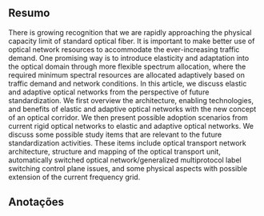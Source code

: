 ## Resumo

There is growing recognition that we are rapidly approaching the physical capacity limit of standard optical fiber. It is important to make better use of optical network resources to accommodate the ever-increasing traffic demand. One promising way is to introduce elasticity and adaptation into the optical domain through more flexible spectrum allocation, where the required minimum spectral resources are allocated adaptively based on traffic demand and network conditions. In this article, we discuss elastic and adaptive optical networks from the perspective of future standardization. We first overview the architecture, enabling technologies, and benefits of elastic and adaptive optical networks with the new concept of an optical corridor. We then present possible adoption scenarios from current rigid optical networks to elastic and adaptive optical networks. We discuss some possible study items that are relevant to the future standardization activities. These items include optical transport network architecture, structure and mapping of the optical transport unit, automatically switched optical network/generalized multiprotocol label switching control plane issues, and some physical aspects with possible extension of the current frequency grid.


## Anotações

